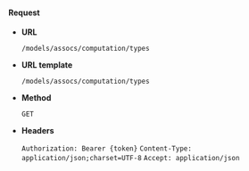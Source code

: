 #### Request

* **URL**

  `/models/assocs/computation/types`

* **URL template**

  `/models/assocs/computation/types`

* **Method**

  `GET`

* **Headers**

  `Authorization: Bearer {token}`
  `Content-Type: application/json;charset=UTF-8`
  `Accept: application/json`
